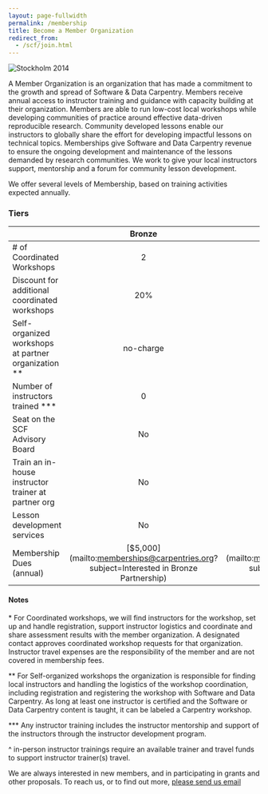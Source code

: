 ```yaml
---
layout: page-fullwidth
permalink: /membership
title: Become a Member Organization
redirect_from:
  - /scf/join.html
---
```

![Stockholm 2014]({{site.filesurl}}/workshops/scilifelab-2014-05-slice.jpg)

A Member Organization is an organization that has made a commitment to the growth and spread of Software & Data Carpentry. Members receive annual access to instructor training and guidance with capacity building at their organization. Members are able to run low-cost local workshops while developing communities of practice around effective data-driven reproducible research. Community developed lessons enable our instructors to globally share the effort for developing impactful lessons on technical topics. Memberships give Software and Data Carpentry revenue to ensure the ongoing development and maintenance of the lessons demanded by research communities. We work to give your local instructors support, mentorship and a forum for community lesson development.

We offer several levels of Membership, based on training activities expected annually.

### Tiers



||Bronze|Silver|Gold|Platinum|
| ------|:------:|:------:|:------:|:------:|
|# of Coordinated Workshops|2|4|6|negotiable|
|Discount for additional <br>coordinated workshops|20%|33%|50%|negotiable|
|Self-organized workshops<br> at partner organization **|no-charge|no-charge|no-charge|no-charge|
|Number of instructors <br>trained ***|0|6 online|15 with possibility <br>for in-person^<br>training event|negotiable|
|Seat on the <br>SCF Advisory Board|No|Yes|Yes|Yes|
|Train an in-house instructor <br>trainer at partner org|No|No|No|Available|
|Lesson development <br>services|No|No|No|Available|
|Membership Dues (annual)|[$5,000](mailto:memberships@carpentries.org?subject=Interested in Bronze Partnership)|[$7,500](mailto:memberships@carpentries.org?subject=Interested in Silver Partnership)|[$15,000](mailto:memberships@carpentries.org?subject=Interested in Gold Partnership)|[Contact us](mailto:memberships@carpentries.org?subject=Interested in Platinum Partnership)|


#### Notes

\* For Coordinated workshops, we will find instructors for the workshop, set up and handle registration, support instructor logistics and coordinate and share assessment results with the member organization. A designated contact approves coordinated workshop requests for that organization. Instructor travel expenses are the responsibility of the member and are not covered in membership fees.

\*\* For Self-organized workshops the organization is responsible for finding local instructors and handling the logistics of the workshop coordination, including registration and registering the workshop with Software and Data Carpentry. As long at least one instructor is certified and the Software or Data Carpentry content is taught, it can be labeled a Carpentry workshop.

\*\*\* Any instructor training includes the instructor mentorship and support of the instructors through the instructor development program.

^ in-person instructor trainings require an available trainer and travel funds to support instructor trainer(s) travel.

We are always interested in new members, and in participating in grants and other proposals. To reach us, or to find out more, [please send us email](mailto:partnerships@software-carpentry.org)
